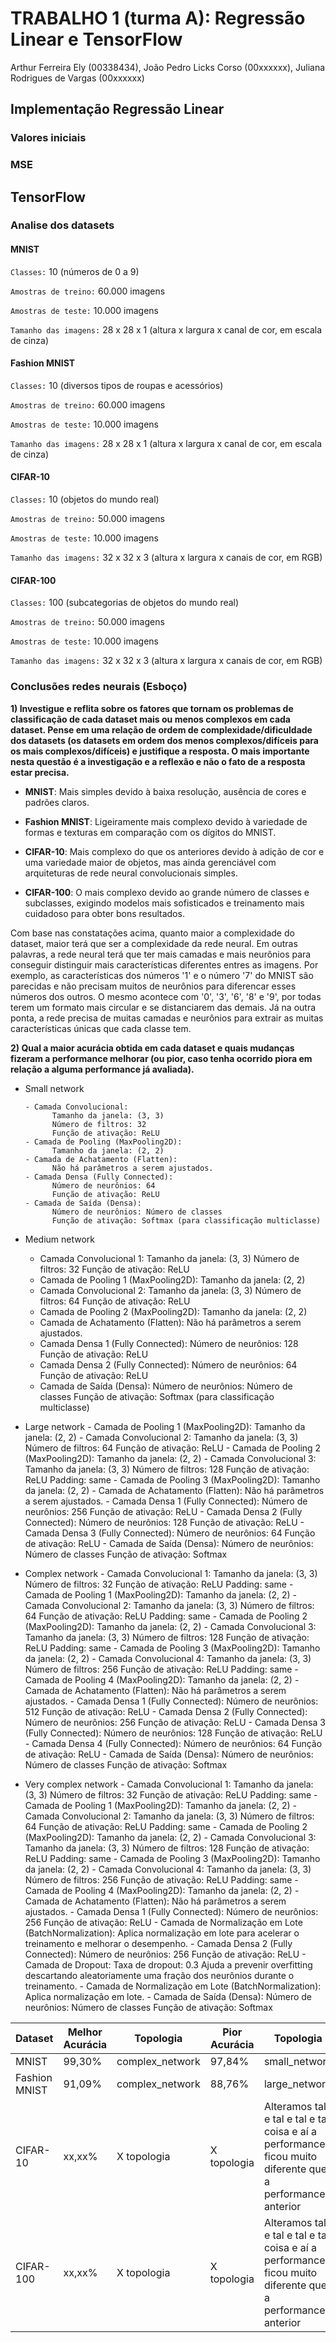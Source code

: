 # TRABALHO 1 (turma A): Regressão Linear e TensorFlow 
Arthur Ferreira Ely (00338434), João Pedro Licks Corso (00xxxxxx), Juliana Rodrigues de Vargas (00xxxxxx)

## Implementação Regressão Linear

### Valores iniciais

### MSE


## TensorFlow

### Analise dos datasets
#### MNIST
```Classes:``` 10 (números de 0 a 9)

```Amostras de treino:``` 60.000 imagens

```Amostras de teste:``` 10.000 imagens

```Tamanho das imagens:``` 28 x 28 x 1 (altura x largura x canal de cor, em escala de cinza)

#### Fashion MNIST
```Classes:``` 10 (diversos tipos de roupas e acessórios)

```Amostras de treino:``` 60.000 imagens

```Amostras de teste:``` 10.000 imagens

```Tamanho das imagens:``` 28 x 28 x 1 (altura x largura x canal de cor, em escala de cinza)

#### CIFAR-10
```Classes:``` 10 (objetos do mundo real)

```Amostras de treino:``` 50.000 imagens

```Amostras de teste:``` 10.000 imagens

```Tamanho das imagens:``` 32 x 32 x 3 (altura x largura x canais de cor, em RGB)

#### CIFAR-100
```Classes:``` 100 (subcategorias de objetos do mundo real)

```Amostras de treino:``` 50.000 imagens

```Amostras de teste:``` 10.000 imagens

```Tamanho das imagens:``` 32 x 32 x 3 (altura x largura x canais de cor, em RGB)

### Conclusões redes neurais (Esboço)

**1) Investigue e reflita sobre os fatores que tornam os problemas de classificação de cada dataset mais ou menos complexos em cada dataset. Pense em uma relação de ordem de complexidade/dificuldade dos datasets (os datasets em ordem dos menos complexos/difíceis para os mais complexos/difíceis) e justifique a resposta. O mais importante nesta questão é a investigação e a reflexão e não o fato de a resposta estar precisa.**

- **MNIST**: Mais simples devido à baixa resolução, ausência de cores e padrões claros.

- **Fashion MNIST**: Ligeiramente mais complexo devido à variedade de formas e texturas em comparação com os dígitos do MNIST.

- **CIFAR-10**: Mais complexo do que os anteriores devido à adição de cor e uma variedade maior de objetos, mas ainda gerenciável com arquiteturas de rede neural convolucionais simples.

- **CIFAR-100**: O mais complexo devido ao grande número de classes e subclasses, exigindo modelos mais sofisticados e treinamento mais cuidadoso para obter bons resultados.

Com base nas constatações acima, quanto maior a complexidade do dataset, maior terá que ser a complexidade da rede neural. Em outras palavras, a rede neural terá que ter mais camadas e mais neurônios para conseguir distinguir mais características diferentes entres as imagens. Por exemplo, as características dos números '1' e o número '7' do MNIST são parecidas e não precisam muitos de neurônios para diferencar esses números dos outros. O mesmo acontece com '0', '3', '6', '8' e '9', por todas terem um formato mais circular e se distanciarem das demais. Já na outra ponta, a rede precisa de muitas camadas e neurônios para extrair as muitas características únicas que cada classe tem.

**2) Qual a maior acurácia obtida em cada dataset e quais mudanças fizeram a performance melhorar (ou pior, caso tenha ocorrido piora em relação a alguma performance já avaliada).**


- Small network 

      - Camada Convolucional:
            Tamanho da janela: (3, 3)
            Número de filtros: 32
            Função de ativação: ReLU
      - Camada de Pooling (MaxPooling2D):
            Tamanho da janela: (2, 2)
      - Camada de Achatamento (Flatten):
            Não há parâmetros a serem ajustados.
      - Camada Densa (Fully Connected):
            Número de neurônios: 64
            Função de ativação: ReLU
      - Camada de Saída (Densa):
            Número de neurônios: Número de classes
            Função de ativação: Softmax (para classificação multiclasse)
- Medium network
     - Camada Convolucional 1:
            Tamanho da janela: (3, 3)
            Número de filtros: 32
            Função de ativação: ReLU
     - Camada de Pooling 1 (MaxPooling2D):
            Tamanho da janela: (2, 2)
     - Camada Convolucional 2:
            Tamanho da janela: (3, 3)
            Número de filtros: 64
            Função de ativação: ReLU
     - Camada de Pooling 2 (MaxPooling2D):
            Tamanho da janela: (2, 2)
     - Camada de Achatamento (Flatten):
            Não há parâmetros a serem ajustados.
     - Camada Densa 1 (Fully Connected):
            Número de neurônios: 128
            Função de ativação: ReLU
     - Camada Densa 2 (Fully Connected):
            Número de neurônios: 64
            Função de ativação: ReLU
     - Camada de Saída (Densa):
            Número de neurônios: Número de classes
            Função de ativação: Softmax (para classificação multiclasse)

- Large network
      - Camada de Pooling 1 (MaxPooling2D):
            Tamanho da janela: (2, 2)
      - Camada Convolucional 2: 
            Tamanho da janela: (3, 3)
            Número de filtros: 64
            Função de ativação: ReLU
      - Camada de Pooling 2 (MaxPooling2D):
            Tamanho da janela: (2, 2)
      - Camada Convolucional 3: 
            Tamanho da janela: (3, 3)
            Número de filtros: 128
            Função de ativação: ReLU
            Padding: same
      - Camada de Pooling 3 (MaxPooling2D):
            Tamanho da janela: (2, 2)
      - Camada de Achatamento (Flatten):
            Não há parâmetros a serem ajustados.
      - Camada Densa 1 (Fully Connected):
            Número de neurônios: 256
            Função de ativação: ReLU
      - Camada Densa 2 (Fully Connected):
            Número de neurônios: 128
            Função de ativação: ReLU
      - Camada Densa 3 (Fully Connected):
            Número de neurônios: 64
            Função de ativação: ReLU
      - Camada de Saída (Densa):
            Número de neurônios: Número de classes
            Função de ativação: Softmax
- Complex network
      - Camada Convolucional 1: 
            Tamanho da janela: (3, 3)
            Número de filtros: 32
            Função de ativação: ReLU
            Padding: same
      - Camada de Pooling 1 (MaxPooling2D):
            Tamanho da janela: (2, 2)
      - Camada Convolucional 2: 
            Tamanho da janela: (3, 3)
            Número de filtros: 64
            Função de ativação: ReLU
            Padding: same
      - Camada de Pooling 2 (MaxPooling2D):
            Tamanho da janela: (2, 2)
      - Camada Convolucional 3: 
            Tamanho da janela: (3, 3)
            Número de filtros: 128
            Função de ativação: ReLU
            Padding: same
      - Camada de Pooling 3 (MaxPooling2D):
            Tamanho da janela: (2, 2)
      - Camada Convolucional 4: 
            Tamanho da janela: (3, 3)
            Número de filtros: 256
            Função de ativação: ReLU
            Padding: same
      - Camada de Pooling 4 (MaxPooling2D):
            Tamanho da janela: (2, 2)
      - Camada de Achatamento (Flatten):
            Não há parâmetros a serem ajustados.
      - Camada Densa 1 (Fully Connected):
            Número de neurônios: 512
            Função de ativação: ReLU
      - Camada Densa 2 (Fully Connected):
            Número de neurônios: 256
            Função de ativação: ReLU
      - Camada Densa 3 (Fully Connected):
            Número de neurônios: 128
            Função de ativação: ReLU
      - Camada Densa 4 (Fully Connected):
            Número de neurônios: 64
            Função de ativação: ReLU
      - Camada de Saída (Densa):
            Número de neurônios: Número de classes
            Função de ativação: Softmax

- Very complex network
      - Camada Convolucional 1: 
            Tamanho da janela: (3, 3)
            Número de filtros: 32
            Função de ativação: ReLU
            Padding: same
      - Camada de Pooling 1 (MaxPooling2D):
            Tamanho da janela: (2, 2)
      - Camada Convolucional 2: 
            Tamanho da janela: (3, 3)
            Número de filtros: 64
            Função de ativação: ReLU
            Padding: same
      - Camada de Pooling 2 (MaxPooling2D):
            Tamanho da janela: (2, 2)
      - Camada Convolucional 3: 
            Tamanho da janela: (3, 3)
            Número de filtros: 128
            Função de ativação: ReLU
            Padding: same
      - Camada de Pooling 3 (MaxPooling2D):
            Tamanho da janela: (2, 2)
      - Camada Convolucional 4: 
            Tamanho da janela: (3, 3)
            Número de filtros: 256
            Função de ativação: ReLU
            Padding: same
      - Camada de Pooling 4 (MaxPooling2D):
            Tamanho da janela: (2, 2)
      - Camada de Achatamento (Flatten):
            Não há parâmetros a serem ajustados.
      - Camada Densa 1 (Fully Connected):
            Número de neurônios: 256
            Função de ativação: ReLU
      - Camada de Normalização em Lote (BatchNormalization):
            Aplica normalização em lote para acelerar o treinamento e melhorar o desempenho.
      - Camada Densa 2 (Fully Connected):
            Número de neurônios: 256
            Função de ativação: ReLU
      - Camada de Dropout:
            Taxa de dropout: 0.3
            Ajuda a prevenir overfitting descartando aleatoriamente uma fração dos neurônios durante o treinamento.
      - Camada de Normalização em Lote (BatchNormalization):
            Aplica normalização em lote.
      - Camada de Saída (Densa):
            Número de neurônios: Número de classes
            Função de ativação: Softmax



|Dataset        | Melhor Acurácia | Topologia         | Pior Acurácia| Topologia |
| ------------- | -------------   | -------------     | ------------- | ------------- |
|MNIST          |99,30%           |complex_network    |97,84%         |small_network|
|Fashion MNIST  |91,09%           |complex_network    |88,76%         |large_network|
|CIFAR-10       |xx,xx%           |X topologia        |X topologia    |Alteramos tal e tal e tal e tal coisa e aí a performance ficou muito diferente que a performance anterior
|CIFAR-100      |xx,xx%           |X topologia        |X topologia    |Alteramos tal e tal e tal e tal coisa e aí a performance ficou muito diferente que a performance anterior




